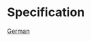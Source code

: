 # Specification

[German](SpecificationDe.md "c:run")

[//]: # ([English]&#40;SpecificationEn.md&#41;)